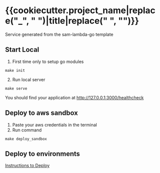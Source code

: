 # {{cookiecutter.project_name|replace("_", " ")|title|replace(" ", "")}}

Service generated from the sam-lambda-go template

## Start Local

1. First time only to setup go modules
```
make init
```
2. Run local server
```
make serve
```

You should find your application at <a href="http://127.0.0.1:3000/healthcheck">http://127.0.0.1:3000/healthcheck</a>

## Deploy to aws sandbox

1. Paste your aws credentials in the terminal
2. Run command
```
make deploy_sandbox
```

## Deploy to environments

<a href="https://basket1.atlassian.net/wiki/spaces/EN/pages/82870283/How+to+Deploy+your+Project" target="_blank">Instructions to Deploy</a>